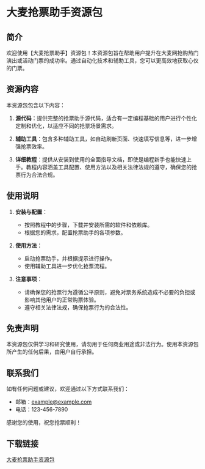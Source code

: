# 大麦抢票助手资源包

## 简介

欢迎使用【大麦抢票助手】资源包！本资源包旨在帮助用户提升在大麦网抢购热门演出或活动门票的成功率。通过自动化技术和辅助工具，您可以更高效地获取心仪的门票。

## 资源内容

本资源包包含以下内容：

1. **源代码**：提供完整的抢票助手源代码，适合有一定编程基础的用户进行个性化定制和优化，以适应不同的抢票场景需求。

2. **辅助工具**：包含多种辅助工具，如自动刷新页面、快速填写信息等，进一步增强抢票效率。

3. **详细教程**：提供从安装到使用的全面指导文档，即使是编程新手也能快速上手。教程内容涵盖工具配置、使用方法以及相关法律法规的遵守，确保您的抢票行为合法合规。

## 使用说明

1. **安装与配置**：
   - 按照教程中的步骤，下载并安装所需的软件和依赖库。
   - 根据您的需求，配置抢票助手的各项参数。

2. **使用方法**：
   - 启动抢票助手，并根据提示进行操作。
   - 使用辅助工具进一步优化抢票流程。

3. **注意事项**：
   - 请确保您的抢票行为遵循公平原则，避免对票务系统造成不必要的负担或影响其他用户的正常购票体验。
   - 遵守相关法律法规，确保抢票行为的合法性。

## 免责声明

本资源包仅供学习和研究使用，请勿用于任何商业用途或非法行为。使用本资源包所产生的任何后果，由用户自行承担。

## 联系我们

如有任何问题或建议，欢迎通过以下方式联系我们：
- 邮箱：example@example.com
- 电话：123-456-7890

感谢您的使用，祝您抢票顺利！

## 下载链接

[大麦抢票助手资源包](https://pan.quark.cn/s/373ffb0fc4ee)